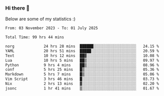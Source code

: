 ### Hi there 👋
Below are some of my statistics :)

<!--START_SECTION:waka-->

```txt
From: 03 November 2023 - To: 01 July 2025

Total Time: 99 hrs 44 mins

norg             24 hrs 28 mins  ██████░░░░░░░░░░░░░░░░░░░   24.15 %
YAML             20 hrs 51 mins  █████░░░░░░░░░░░░░░░░░░░░   20.59 %
Text             10 hrs 12 mins  ██▓░░░░░░░░░░░░░░░░░░░░░░   10.08 %
Lua              10 hrs 5 mins   ██▒░░░░░░░░░░░░░░░░░░░░░░   09.97 %
Python           9 hrs 4 mins    ██▒░░░░░░░░░░░░░░░░░░░░░░   08.96 %
conf             5 hrs 25 mins   █▒░░░░░░░░░░░░░░░░░░░░░░░   05.36 %
Markdown         5 hrs 7 mins    █▒░░░░░░░░░░░░░░░░░░░░░░░   05.06 %
Vim Script       3 hrs 46 mins   █░░░░░░░░░░░░░░░░░░░░░░░░   03.73 %
Nix              2 hrs 13 mins   ▓░░░░░░░░░░░░░░░░░░░░░░░░   02.20 %
jsonc            1 hr 41 mins    ▒░░░░░░░░░░░░░░░░░░░░░░░░   01.67 %
```

<!--END_SECTION:waka-->

<!--
**KlapenHz/KlapenHz** is a ✨ _special_ ✨ repository because its `README.md` (this file) appears on your GitHub profile.

Here are some ideas to get you started:

- 🔭 I’m currently working on ...
- 🌱 I’m currently learning ...
- 👯 I’m looking to collaborate on ...
- 🤔 I’m looking for help with ...
- 💬 Ask me about ...
- 📫 How to reach me: ...
- 😄 Pronouns: ...
- ⚡ Fun fact: ...
-->
